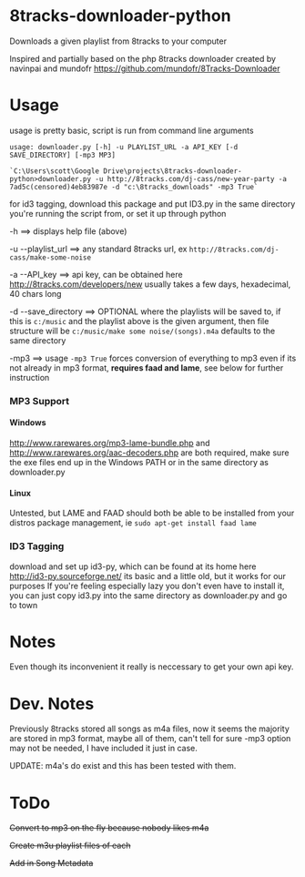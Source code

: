 8tracks-downloader-python
=========================

Downloads a given playlist from 8tracks to your computer

Inspired and partially based on the php 8tracks downloader created by navinpai and mundofr
https://github.com/mundofr/8Tracks-Downloader


Usage
=====
usage is pretty basic, script is run from command line arguments

    usage: downloader.py [-h] -u PLAYLIST_URL -a API_KEY [-d SAVE_DIRECTORY] [-mp3 MP3]

    `C:\Users\scott\Google Drive\projects\8tracks-downloader-python>downloader.py -u http://8tracks.com/dj-cass/new-year-party -a 7ad5c(censored)4eb83987e -d "c:\8tracks_downloads" -mp3 True`



for id3 tagging, download this package and put ID3.py in the same directory you're running the script from, or set it up through python
    

-h        ==>           displays help file (above)

-u --playlist_url ==>   any standard 8tracks url, ex `http://8tracks.com/dj-cass/make-some-noise`

-a --API_key       ==> api key, can be obtained here http://8tracks.com/developers/new  usually takes a few days, hexadecimal, 40 chars long

-d --save_directory ==> OPTIONAL  where the playlists will be saved to, if this is `c:/music` and the playlist above is the given
                     argument, then file structure will be `c:/music/make some noise/(songs).m4a`  defaults
                     to the same directory

-mp3 ==>  usage `-mp3 True` forces conversion of everything to mp3 even if its not already in mp3 format, **requires faad and lame**, see below for further instruction 

### MP3 Support ###
#### Windows ####
 http://www.rarewares.org/mp3-lame-bundle.php and http://www.rarewares.org/aac-decoders.php are both required, make sure the exe files end up in the Windows PATH or in the same directory as downloader.py
#### Linux  ####
 Untested, but LAME and FAAD should both be able to be installed from your distros package management, ie `sudo apt-get install faad lame`

### ID3 Tagging ###
download and set up id3-py, which can be found at its home here http://id3-py.sourceforge.net/
its basic and a little old, but it works for our purposes
If you're feeling especially lazy you don't even have to install it, you can just copy id3.py into the same directory as downloader.py and go to town

Notes
=====
Even though its inconvenient it really is neccessary to get your own api key.

Dev. Notes
==========
Previously 8tracks stored all songs as m4a files, now it seems the majority are stored in mp3 format, maybe all of them, can't tell for sure -mp3 option may not be needed, I have included it just in case.

UPDATE: m4a's do exist and this has been tested with them.


ToDo
====
~~Convert to mp3 on the fly because nobody likes m4a~~

~~Create m3u playlist files of each~~

~~Add in Song Metadata~~
